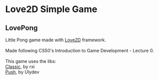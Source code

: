 # Love2D Simple Game

## LovePong
Little Pong game made with [Love2D](http://love2d.org) framework. <br/> 
<br/>
Made following CS50's Introduction to Game Development - Lecture 0. <br/>
<br />
This game uses the libs: <br />
[Classic](https://github.com/rxi/classic/), by rxi <br/>
[Push](https://github.com/Ulydev/push), by Ulydev <br/>
